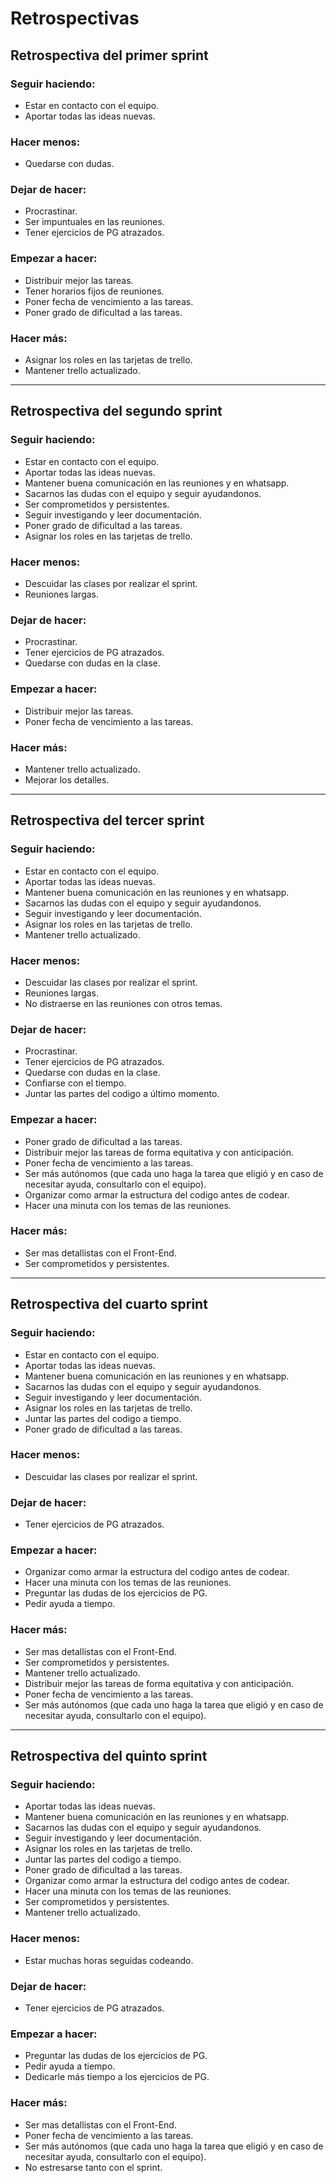# Retrospectivas 

## Retrospectiva del primer sprint

### Seguir haciendo:
* Estar en contacto con el equipo.
* Aportar todas las ideas nuevas.

### Hacer menos:
* Quedarse con dudas.

### Dejar de hacer:
* Procrastinar.
* Ser impuntuales en las reuniones.
* Tener ejercicios de PG atrazados.

### Empezar a hacer:
* Distribuir mejor las tareas.
* Tener horarios fijos de reuniones.
* Poner fecha de vencimiento a las tareas.
* Poner grado de dificultad a las tareas.

### Hacer más:
* Asignar los roles en las tarjetas de trello.
* Mantener trello actualizado.

---------------------------------------------------------------------------
## Retrospectiva del segundo sprint

### Seguir haciendo:
* Estar en contacto con el equipo.
* Aportar todas las ideas nuevas.
* Mantener buena comunicación en las reuniones y en whatsapp.
* Sacarnos las dudas con el equipo y seguir ayudandonos.
* Ser comprometidos y persistentes.
* Seguir investigando y leer documentación.
* Poner grado de dificultad a las tareas.
* Asignar los roles en las tarjetas de trello.

### Hacer menos:
* Descuidar las clases por realizar el sprint.
* Reuniones largas.

### Dejar de hacer:
* Procrastinar.
* Tener ejercicios de PG atrazados.
* Quedarse con dudas en la clase.

### Empezar a hacer:
* Distribuir mejor las tareas.
* Poner fecha de vencimiento a las tareas.

### Hacer más:
* Mantener trello actualizado.
* Mejorar los detalles.

---------------------------------------------------------------------------
## Retrospectiva del tercer sprint

### Seguir haciendo:
* Estar en contacto con el equipo.
* Aportar todas las ideas nuevas.
* Mantener buena comunicación en las reuniones y en whatsapp.
* Sacarnos las dudas con el equipo y seguir ayudandonos.
* Seguir investigando y leer documentación.
* Asignar los roles en las tarjetas de trello.
* Mantener trello actualizado.

### Hacer menos:
* Descuidar las clases por realizar el sprint.
* Reuniones largas.
* No distraerse en las reuniones con otros temas.

### Dejar de hacer:
* Procrastinar.
* Tener ejercicios de PG atrazados.
* Quedarse con dudas en la clase.
* Confiarse con el tiempo.
* Juntar las partes del codigo a último momento.

### Empezar a hacer:
* Poner grado de dificultad a las tareas.
* Distribuir mejor las tareas de forma equitativa y con anticipación.
* Poner fecha de vencimiento a las tareas.
* Ser más autónomos (que cada uno haga la tarea que eligió y en caso de necesitar ayuda, consultarlo con el equipo).
* Organizar como armar la estructura del codigo antes de codear.
* Hacer una minuta con los temas de las reuniones.

### Hacer más:
* Ser mas detallistas con el Front-End.
* Ser comprometidos y persistentes.

---------------------------------------------------------------------------
## Retrospectiva del cuarto sprint

### Seguir haciendo:
* Estar en contacto con el equipo.
* Aportar todas las ideas nuevas.
* Mantener buena comunicación en las reuniones y en whatsapp.
* Sacarnos las dudas con el equipo y seguir ayudandonos.
* Seguir investigando y leer documentación.
* Asignar los roles en las tarjetas de trello.
* Juntar las partes del codigo a tiempo.
* Poner grado de dificultad a las tareas.

### Hacer menos:
* Descuidar las clases por realizar el sprint.

### Dejar de hacer:
* Tener ejercicios de PG atrazados. 

### Empezar a hacer:
* Organizar como armar la estructura del codigo antes de codear.
* Hacer una minuta con los temas de las reuniones.
* Preguntar las dudas de los ejercicios de PG.
* Pedir ayuda a tiempo.

### Hacer más:
* Ser mas detallistas con el Front-End.
* Ser comprometidos y persistentes.
* Mantener trello actualizado.
* Distribuir mejor las tareas de forma equitativa y con anticipación.
* Poner fecha de vencimiento a las tareas.
* Ser más autónomos (que cada uno haga la tarea que eligió y en caso de necesitar ayuda, consultarlo con el equipo).

---------------------------------------------------------------------------
## Retrospectiva del quinto sprint

### Seguir haciendo:
* Aportar todas las ideas nuevas.
* Mantener buena comunicación en las reuniones y en whatsapp.
* Sacarnos las dudas con el equipo y seguir ayudandonos.
* Seguir investigando y leer documentación.
* Asignar los roles en las tarjetas de trello.
* Juntar las partes del codigo a tiempo.
* Poner grado de dificultad a las tareas.
* Organizar como armar la estructura del codigo antes de codear.
* Hacer una minuta con los temas de las reuniones.
* Ser comprometidos y persistentes.
* Mantener trello actualizado.

### Hacer menos:
* Estar muchas horas seguidas codeando.

### Dejar de hacer:
* Tener ejercicios de PG atrazados. 

### Empezar a hacer:
* Preguntar las dudas de los ejercicios de PG.
* Pedir ayuda a tiempo.
* Dedicarle más tiempo a los ejercicios de PG.

### Hacer más:
* Ser mas detallistas con el Front-End.
* Poner fecha de vencimiento a las tareas.
* Ser más autónomos (que cada uno haga la tarea que eligió y en caso de necesitar ayuda, consultarlo con el equipo).
* No estresarse tanto con el sprint.
